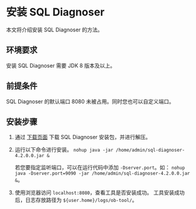 # 安装 SQL Diagnoser

本文将介绍安装 SQL Diagnoser 的方法。

## 环境要求

安装 SQL Diagnoser 需要 JDK 8 版本及以上。

## 前提条件

SQL Diagnoser 的默认端口 8080 未被占用。同时您也可以自定义端口。

## 安装步骤

1. 通过 [下载页面](https://open.oceanbase.com/softwareCenter/community) 下载 SQL Diagnoser 安装包，并进行解压。
2. 运行以下命令进行安装。
    ```nohup java -jar /home/admin/sql-diagnoser-4.2.0.0.jar &```

    若您要指定监听端口，可以在运行代码中添加 `-Dserver.port`。如： `nohup java -Dserver.port=9090 -jar /home/admin/sql-diagnoser-4.2.0.0.jar &`。

3. 使用浏览器访问 `localhost:8080`，查看工具是否安装成功。
工具安装成功后，日志存放路径为 `${user.home}/logs/ob-tool/`。

